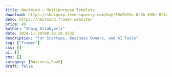 ```yaml
---
title: Nextmind — Multipurpose Template
download: https://shaigexp.lemonsqueezy.com/buy/60e2b19c-0c3b-490e-8f1d-a134d4dd7a93
demo: https://nextmind.framer.website/
price: 49
author: "Shaig Allahyarli"
date: 2024-11-30T08:30:20.953Z
description: "For Startups, Business Owners, and AI Tools"
ssg: ["Framer"]
css: []
ui: []
cms: []
category: [Business,SaaS]
draft: false
---
```


